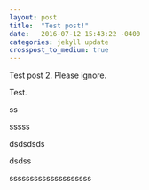 ```yaml
---
layout: post
title:  "Test post!"
date:   2016-07-12 15:43:22 -0400
categories: jekyll update
crosspost_to_medium: true
---
```

Test post 2. Please ignore.


Test.

ss


sssss


dsdsdsds

dsdss

ssssssssssssssssssss
